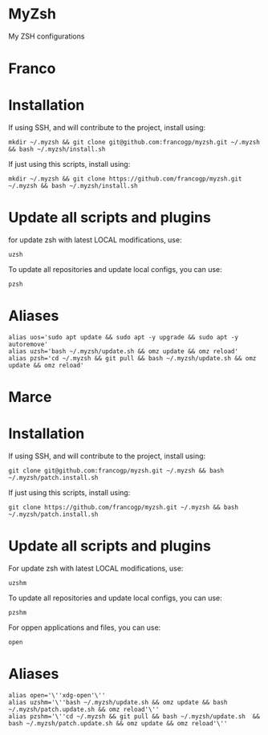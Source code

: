 # MyZsh
My ZSH configurations

# Franco
# Installation 

If using SSH, and will contribute to the project, install using:
```
mkdir ~/.myzsh && git clone git@github.com:francogp/myzsh.git ~/.myzsh && bash ~/.myzsh/install.sh
```
If just using this scripts, install using:
```
mkdir ~/.myzsh && git clone https://github.com/francogp/myzsh.git ~/.myzsh && bash ~/.myzsh/install.sh
```
# Update all scripts and plugins
for update zsh with latest LOCAL modifications, use:
```
uzsh
```
To update all repositories and update local configs, you can use:
```
pzsh
```
# Aliases
```
alias uos='sudo apt update && sudo apt -y upgrade && sudo apt -y autoremove'
alias uzsh='bash ~/.myzsh/update.sh && omz update && omz reload'
alias pzsh='cd ~/.myzsh && git pull && bash ~/.myzsh/update.sh && omz update && omz reload'
```

# Marce
# Installation 

If using SSH, and will contribute to the project, install using:
```
git clone git@github.com:francogp/myzsh.git ~/.myzsh && bash ~/.myzsh/patch.install.sh
```
If just using this scripts, install using:
```
git clone https://github.com/francogp/myzsh.git ~/.myzsh && bash ~/.myzsh/patch.install.sh
```

# Update all scripts and plugins
For update zsh with latest LOCAL modifications, use:
```
uzshm
```
To update all repositories and update local configs, you can use:
```
pzshm
```
For oppen applications and files, you can use:
```
open
```

# Aliases
```
alias open='\''xdg-open'\''
alias uzshm='\''bash ~/.myzsh/update.sh && omz update && bash ~/.myzsh/patch.update.sh && omz reload'\''
alias pzshm='\''cd ~/.myzsh && git pull && bash ~/.myzsh/update.sh  && bash ~/.myzsh/patch.update.sh && omz update && omz reload'\''
```
